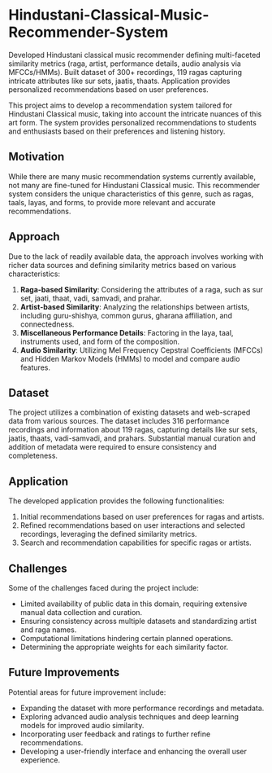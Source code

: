 # Hindustani-Classical-Music-Recommender-System
Developed Hindustani classical music recommender defining multi-faceted similarity metrics (raga, artist, performance details, audio analysis via MFCCs/HMMs). Built dataset of 300+ recordings, 119 ragas capturing intricate attributes like sur sets, jaatis, thaats. Application provides personalized recommendations based on user preferences.

This project aims to develop a recommendation system tailored for Hindustani Classical music, taking into account the intricate nuances of this art form. The system provides personalized recommendations to students and enthusiasts based on their preferences and listening history.

## Motivation

While there are many music recommendation systems currently available, not many are fine-tuned for Hindustani Classical music. This recommender system considers the unique characteristics of this genre, such as ragas, taals, layas, and forms, to provide more relevant and accurate recommendations.

## Approach

Due to the lack of readily available data, the approach involves working with richer data sources and defining similarity metrics based on various characteristics:

1. **Raga-based Similarity**: Considering the attributes of a raga, such as sur set, jaati, thaat, vadi, samvadi, and prahar.
2. **Artist-based Similarity**: Analyzing the relationships between artists, including guru-shishya, common gurus, gharana affiliation, and connectedness.
3. **Miscellaneous Performance Details**: Factoring in the laya, taal, instruments used, and form of the composition.
4. **Audio Similarity**: Utilizing Mel Frequency Cepstral Coefficients (MFCCs) and Hidden Markov Models (HMMs) to model and compare audio features.

## Dataset

The project utilizes a combination of existing datasets and web-scraped data from various sources. The dataset includes 316 performance recordings and information about 119 ragas, capturing details like sur sets, jaatis, thaats, vadi-samvadi, and prahars. Substantial manual curation and addition of metadata were required to ensure consistency and completeness.

## Application

The developed application provides the following functionalities:

1. Initial recommendations based on user preferences for ragas and artists.
2. Refined recommendations based on user interactions and selected recordings, leveraging the defined similarity metrics.
3. Search and recommendation capabilities for specific ragas or artists.

## Challenges

Some of the challenges faced during the project include:

- Limited availability of public data in this domain, requiring extensive manual data collection and curation.
- Ensuring consistency across multiple datasets and standardizing artist and raga names.
- Computational limitations hindering certain planned operations.
- Determining the appropriate weights for each similarity factor.

## Future Improvements

Potential areas for future improvement include:

- Expanding the dataset with more performance recordings and metadata.
- Exploring advanced audio analysis techniques and deep learning models for improved audio similarity.
- Incorporating user feedback and ratings to further refine recommendations.
- Developing a user-friendly interface and enhancing the overall user experience.
